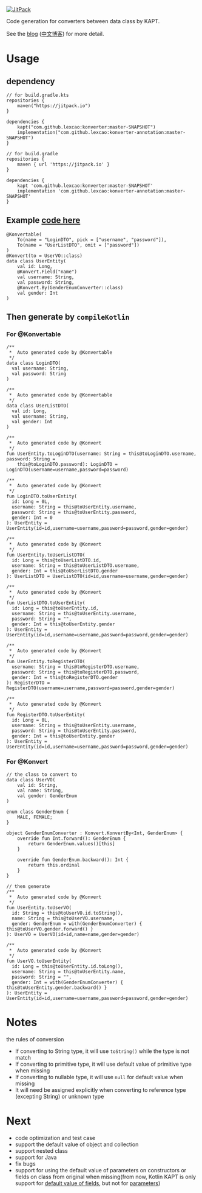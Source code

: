 [![JitPack](https://jitpack.io/v/lexcao/konverter.svg)](https://jitpack.io/#lexcao/konverter)

Code generation for converters between data class by KAPT.

See the [blog](https://lexcao.github.io/posts/konverter) ([中文博客](https://lexcao.github.io/zh/posts/konverter)) for more detail.


# Usage
## dependency
```
// for build.gradle.kts
repositories {
    maven("https://jitpack.io")
}

dependencies {
    kapt("com.github.lexcao:konverter:master-SNAPSHOT")
    implementation("com.github.lexcao:konverter-annotation:master-SNAPSHOT")
}

// for build.gradle
repositories {
    maven { url 'https://jitpack.io' }
}

dependencies {
    kapt 'com.github.lexcao:konverter:master-SNAPSHOT'
    implementation 'com.github.lexcao:konverter-annotation:master-SNAPSHOT'
}
```

## Example [code here](https://github.com/lexcao/konverter-demo)
```
@Konvertable(
    To(name = "LoginDTO", pick = ["username", "password"]),
    To(name = "UserListDTO", omit = ["password"])
)
@Konvert(to = UserVO::class)
data class UserEntity(
    val id: Long,
    @Konvert.Field("name")
    val username: String,
    val password: String,
    @Konvert.By(GenderEnumConverter::class)
    val gender: Int
)
```

## Then generate by `compileKotlin`
### For @Konvertable
```
/**
 *  Auto generated code by @Konvertable
 */
data class LoginDTO(
  val username: String,
  val password: String
)

/**
 *  Auto generated code by @Konvertable
 */
data class UserListDTO(
  val id: Long,
  val username: String,
  val gender: Int
)

/**
 *  Auto generated code by @Konvert
 */
fun UserEntity.toLoginDTO(username: String = this@toLoginDTO.username, password: String =
    this@toLoginDTO.password): LoginDTO = LoginDTO(username=username,password=password)

/**
 *  Auto generated code by @Konvert
 */
fun LoginDTO.toUserEntity(
  id: Long = 0L,
  username: String = this@toUserEntity.username,
  password: String = this@toUserEntity.password,
  gender: Int = 0
): UserEntity = UserEntity(id=id,username=username,password=password,gender=gender)

/**
 *  Auto generated code by @Konvert
 */
fun UserEntity.toUserListDTO(
  id: Long = this@toUserListDTO.id,
  username: String = this@toUserListDTO.username,
  gender: Int = this@toUserListDTO.gender
): UserListDTO = UserListDTO(id=id,username=username,gender=gender)

/**
 *  Auto generated code by @Konvert
 */
fun UserListDTO.toUserEntity(
  id: Long = this@toUserEntity.id,
  username: String = this@toUserEntity.username,
  password: String = "",
  gender: Int = this@toUserEntity.gender
): UserEntity = UserEntity(id=id,username=username,password=password,gender=gender)

/**
 *  Auto generated code by @Konvert
 */
fun UserEntity.toRegisterDTO(
  username: String = this@toRegisterDTO.username,
  password: String = this@toRegisterDTO.password,
  gender: Int = this@toRegisterDTO.gender
): RegisterDTO = RegisterDTO(username=username,password=password,gender=gender)

/**
 *  Auto generated code by @Konvert
 */
fun RegisterDTO.toUserEntity(
  id: Long = 0L,
  username: String = this@toUserEntity.username,
  password: String = this@toUserEntity.password,
  gender: Int = this@toUserEntity.gender
): UserEntity = UserEntity(id=id,username=username,password=password,gender=gender)
```

### For @Konvert
```
// the class to convert to 
data class UserVO(
    val id: String,
    val name: String,
    val gender: GenderEnum
)

enum class GenderEnum {
    MALE, FEMALE;
}

object GenderEnumConverter : Konvert.KonvertBy<Int, GenderEnum> {
    override fun Int.forward(): GenderEnum {
        return GenderEnum.values()[this]
    }

    override fun GenderEnum.backward(): Int {
        return this.ordinal
    }
}

// then generate
/**
 *  Auto generated code by @Konvert
 */
fun UserEntity.toUserVO(
  id: String = this@toUserVO.id.toString(),
  name: String = this@toUserVO.username,
  gender: GenderEnum = with(GenderEnumConverter) { this@toUserVO.gender.forward() }
): UserVO = UserVO(id=id,name=name,gender=gender)

/**
 *  Auto generated code by @Konvert
 */
fun UserVO.toUserEntity(
  id: Long = this@toUserEntity.id.toLong(),
  username: String = this@toUserEntity.name,
  password: String = "",
  gender: Int = with(GenderEnumConverter) { this@toUserEntity.gender.backward() }
): UserEntity = UserEntity(id=id,username=username,password=password,gender=gender)
```

# Notes
the rules of conversion
* If converting to String type, it will use `toString()` while the type is not match
* If converting to primitive type, it will use default value of primitive type when missing
* If converting to nullable type, it will use `null` for default value when missing
* It will need be assigned explicitly when converting to reference type (excepting String) or unknown type

# Next
* code optimization and test case
* support the default value of object and collection
* support nested class
* support for Java
* fix bugs
* support for using the default value of parameters on constructors or fields on class from original when missing(from now, Kotlin KAPT is only support for [default value of fields](https://youtrack.jetbrains.com/issue/KT-30164), but not for [parameters](https://youtrack.jetbrains.com/issue/KT-29355))
